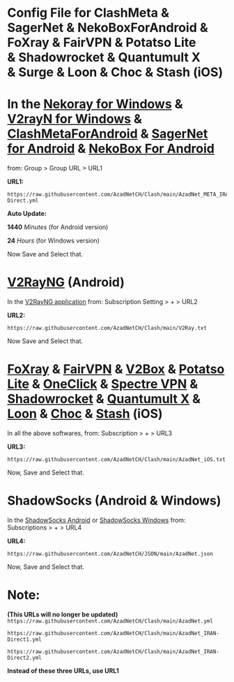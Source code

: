 # Config File for ClashMeta & SagerNet & NekoBoxForAndroid & FoXray & FairVPN & Potatso Lite & Shadowrocket & Quantumult X & Surge & Loon & Choc & Stash (iOS)


# In the [Nekoray for Windows](https://github.com/MatsuriDayo/nekoray/releases/latest) & [V2rayN for Windows](https://github.com/2dust/v2rayN/releases/latest) & [ClashMetaForAndroid](https://github.com/MetaCubeX/ClashMetaForAndroid/releases) & [SagerNet for Android](https://github.com/SagerNet/SagerNet/releases/latest) & [NekoBox For Android](https://github.com/MatsuriDayo/NekoBoxForAndroid/releases/latest) 
from:
Group > Group URL > URL1

**URL1:** 
```
https://raw.githubusercontent.com/AzadNetCH/Clash/main/AzadNet_META_IRAN-Direct.yml
```

**Auto Update:**

**1440** *Minutes* (for Android version)

**24** *Hours* (for Windows version)

Now Save and Select that.


# [V2RayNG](https://github.com/2dust/v2rayNG/releases) (Android)
In the [V2RayNG application](https://play.google.com/store/apps/details?id=com.v2ray.ang) from:
Subscription Setting > + > URL2

**URL2:**
```
https://raw.githubusercontent.com/AzadNetCH/Clash/main/V2Ray.txt
```

Now Save and Select that.


# [FoXray](https://apps.apple.com/us/app/foxray/id6448898396) & [FairVPN](https://apps.apple.com/us/app/fair-vpn/id1533873488) & [V2Box](https://apps.apple.com/us/app/v2box-v2ray-client/id6446814690) & [Potatso Lite](https://apps.apple.com/us/app/potatso-lite/id1239860606) & [OneClick](https://apps.apple.com/us/app/oneclick-safe-easy-fast/id1545555197) & [Spectre VPN](https://apps.apple.com/us/app/spectre-vpn/id1508712998) & [Shadowrocket](https://apps.apple.com/fr/app/shadowrocket/id932747118) & [Quantumult X](https://apps.apple.com/us/app/quantumult-x/id1443988620?ls=1) & [Loon](https://apps.apple.com/us/app/loon/id1373567447) & [Choc](https://apps.apple.com/us/app/choc/id1582542227) & [Stash](https://apps.apple.com/us/app/stash-proxy-utility/id1596063349) (iOS)

In all the above softwares, from:
Subscription > + > URL3

**URL3:**
```
https://raw.githubusercontent.com/AzadNetCH/Clash/main/AzadNet_iOS.txt
```

Now, Save and Select that.


# ShadowSocks (Android & Windows)

In the [ShadowSocks Android](https://play.google.com/store/apps/details?id=com.github.shadowsocks) or [ShadowSocks Windows](https://github.com/shadowsocks/shadowsocks-windows/releases/latest) from:
Subscriptions > + > URL4

**URL4:**
```
https://raw.githubusercontent.com/AzadNetCH/JSON/main/AzadNet.json
```
Now, Save and Select that.




# Note: 
**(This URLs will no longer be updated)**
```https://raw.githubusercontent.com/AzadNetCH/Clash/main/AzadNet.yml```

```https://raw.githubusercontent.com/AzadNetCH/Clash/main/AzadNet_IRAN-Direct1.yml```

```https://raw.githubusercontent.com/AzadNetCH/Clash/main/AzadNet_IRAN-Direct2.yml```

**Instead of these three URLs, use URL1**

